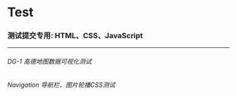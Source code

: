 # Test
### 测试提交专用: HTML、CSS、JavaScript
---
###### DG-1           高德地图数据可视化测试
###### Navigation     导航栏、图片轮播CSS测试
